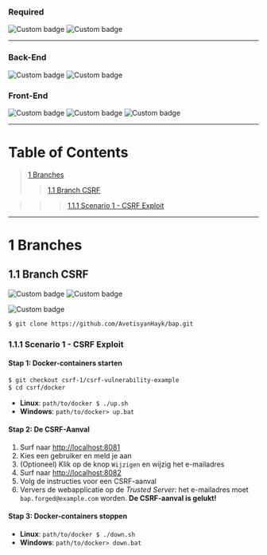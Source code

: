 ### Required
![Custom badge](https://img.shields.io/badge/Required-Docker-blue.svg) ![Custom badge](https://img.shields.io/badge/npm-v6.9.0-cc0000.svg)

---

### Back-End
![Custom badge](https://img.shields.io/badge/Node.JS-v10.14.1-00aa00.svg)  ![Custom badge](https://img.shields.io/badge/ECMAScript-5.1-orange.svg)

### Front-End
![Custom badge](https://img.shields.io/badge/JavaScript-2.0-orange.svg) ![Custom badge](https://img.shields.io/badge/HTML-5-orange.svg) ![Custom badge](https://img.shields.io/badge/CSS-3-ff0000.svg)

------

# Table of Contents

> [1 Branches](#1-branches)
>
> > [1.1 Branch CSRF](#11-branch-csrf)

> > > [1.1.1 Scenario 1 - CSRF Exploit](#111-scenario-1-csrf-exploit)

------

# 1 Branches

## 1.1 Branch CSRF

![Custom badge](https://img.shields.io/badge/Trusted%20Server%20Web%20Application-http%3A%2F%2Flocalhost%3A8081-crimson.svg) ![Custom badge](https://img.shields.io/badge/CSRF%20Exploit-http%3A%2F%2Flocalhost%3A8082-crimson.svg)

 ![Custom badge](https://img.shields.io/badge/Security-CSRF-purple.svg)

```bash
$ git clone https://github.com/AvetisyanHayk/bap.git
```

### 1.1.1 Scenario 1 - CSRF Exploit

#### Stap 1: Docker-containers starten 

```bash
$ git checkout csrf-1/csrf-vulnerability-example
$ cd csrf/docker
```
- **Linux**: `path/to/docker $ ./up.sh`
- **Windows**: `path/to/docker> up.bat`

#### Stap 2: De CSRF-Aanval

1. Surf naar [http://localhost:8081](http://localhost:8081)
2. Kies een gebruiker en meld je aan
3. (Optioneel) Klik op de knop `Wijzigen` en wijzig het e-mailadres
4. Surf naar [http://localhost:8082](http://localhost:8082)
5. Volg de instructies voor een CSRF-aanval
6. Ververs de webapplicatie op de _Trusted Server_: het e-mailadres moet `bap.forged@example.com` worden. **De CSRF-aanval is gelukt!**

#### Stap 3: Docker-containers stoppen

- **Linux**: `path/to/docker $ ./down.sh`
- **Windows**: `path/to/docker> down.bat`
